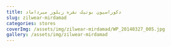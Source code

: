 ```yaml
---
title: دکوراسیون بوتیک نقره زیلور میرداماد
slug: zilwear-mirdamad
categories: stores
coverImg: /assets/img/zilwear-mirdamad/WP_20140327_005.jpg
gallery: /assets/img/zilwear-mirdamad
---
```

